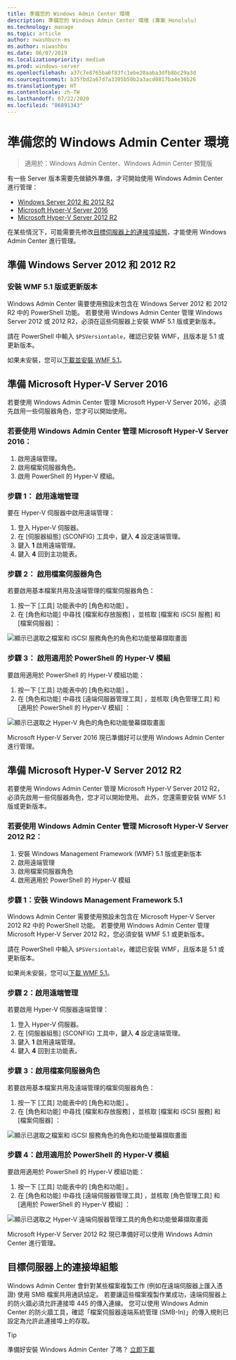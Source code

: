 ```yaml
---
title: 準備您的 Windows Admin Center 環境
description: 準備您的 Windows Admin Center 環境 (專案 Honolulu)
ms.technology: manage
ms.topic: article
author: nwashburn-ms
ms.author: niwashbu
ms.date: 06/07/2019
ms.localizationpriority: medium
ms.prod: windows-server
ms.openlocfilehash: a37c7e8765ba6f83fc1ebe20aaba3dfb8bc29a3d
ms.sourcegitcommit: b35fbd2a67d7a3395b50b2a3acd0817ba4e36b26
ms.translationtype: HT
ms.contentlocale: zh-TW
ms.lasthandoff: 07/22/2020
ms.locfileid: "86891343"
---
```

# <a name="prepare-your-environment-for-windows-admin-center"></a>準備您的 Windows Admin Center 環境

> 適用於：Windows Admin Center、Windows Admin Center 預覽版

有一些 Server 版本需要先做額外準備，才可開始使用 Windows Admin Center 進行管理：

- [Windows Server 2012 和 2012 R2](#prepare-windows-server-2012-and-2012-r2)
- [Microsoft Hyper-V Server 2016](#prepare-microsoft-hyper-v-server-2016)
- [Microsoft Hyper-V Server 2012 R2](#prepare-microsoft-hyper-v-server-2012-r2)

在某些情況下，可能需要先修改[目標伺服器上的連接埠組態](#port-configuration-on-the-target-server)，才能使用 Windows Admin Center 進行管理。

## <a name="prepare-windows-server-2012-and-2012-r2"></a>準備 Windows Server 2012 和 2012 R2

### <a name="install-wmf-version-51-or-higher"></a>安裝 WMF 5.1 版或更新版本

Windows Admin Center 需要使用預設未包含在 Windows Server 2012 和 2012 R2 中的 PowerShell 功能。 若要使用 Windows Admin Center 管理 Windows Server 2012 或 2012 R2，必須在這些伺服器上安裝 WMF 5.1 版或更新版本。

請在 PowerShell 中輸入 `$PSVersiontable`，確認已安裝 WMF，且版本是 5.1 或更新版本。

如果未安裝，您可以[下載並安裝 WMF 5.1](https://docs.microsoft.com/powershell/scripting/wmf/setup/install-configure)。

## <a name="prepare-microsoft-hyper-v-server-2016"></a>準備 Microsoft Hyper-V Server 2016

若要使用 Windows Admin Center 管理 Microsoft Hyper-V Server 2016，必須先啟用一些伺服器角色，您才可以開始使用。

### <a name="to-manage-microsoft-hyper-v-server-2016-with-windows-admin-center"></a>若要使用 Windows Admin Center 管理 Microsoft Hyper-V Server 2016：

1. 啟用遠端管理。
2. 啟用檔案伺服器角色。
3. 啟用 PowerShell 的 Hyper-V 模組。

### <a name="step-1-enable-remote-management"></a>**步驟 1：** 啟用遠端管理

要在 Hyper-V 伺服器中啟用遠端管理：

1. 登入 Hyper-V 伺服器。
2. 在 \[伺服器組態\]  (SCONFIG) 工具中，鍵入 **4** 設定遠端管理。
3. 鍵入 **1** 啟用遠端管理。
4. 鍵入 **4** 回到主功能表。

### <a name="step-2-enable-file-server-role"></a>**步驟 2：** 啟用檔案伺服器角色

若要啟用基本檔案共用及遠端管理的檔案伺服器角色：

1. 按一下 [工具]  功能表中的 [角色和功能]  。
2. 在 [角色和功能]  中尋找 [檔案和存放服務]  ，並核取 [檔案和 iSCSI 服務]  和 [檔案伺服器]  ：

![顯示已選取之檔案和 iSCSI 服務角色的角色和功能螢幕擷取畫面](../media/prepare-environment/prepare-your-environment-image-1.png)

### <a name="step-3-enable-hyper-v-module-for-powershell"></a>**步驟 3：** 啟用適用於 PowerShell 的 Hyper-V 模組

要啟用適用於 PowerShell 的 Hyper-V 模組功能：

1. 按一下 [工具]  功能表中的 [角色和功能]  。
2. 在 [角色和功能]  中尋找 [遠端伺服器管理工具]  ，並核取 [角色管理工具]  和 [適用於 PowerShell 的 Hyper-V 模組]  ：

![顯示已選取之 Hyper-V 角色的角色和功能螢幕擷取畫面](../media/prepare-environment/prepare-your-environment-image-2.png)

Microsoft Hyper-V Server 2016 現已準備好可以使用 Windows Admin Center 進行管理。

## <a name="prepare-microsoft-hyper-v-server-2012-r2"></a>準備 Microsoft Hyper-V Server 2012 R2

若要使用 Windows Admin Center 管理 Microsoft Hyper-V Server 2012 R2，必須先啟用一些伺服器角色，您才可以開始使用。  此外，您還需要安裝 WMF 5.1 版或更新版本。

### <a name="to-manage-microsoft-hyper-v-server-2012-r2-with-windows-admin-center"></a>若要使用 Windows Admin Center 管理 Microsoft Hyper-V Server 2012 R2：

1. 安裝 Windows Management Framework (WMF) 5.1 版或更新版本
2. 啟用遠端管理
3. 啟用檔案伺服器角色
4. 啟用適用於 PowerShell 的 Hyper-V 模組

### <a name="step-1-install-windows-management-framework-51"></a>步驟 1：安裝 Windows Management Framework 5.1

Windows Admin Center 需要使用預設未包含在 Microsoft Hyper-V Server 2012 R2 中的 PowerShell 功能。 若要使用 Windows Admin Center 管理 Microsoft Hyper-V Server 2012 R2，您必須安裝 WMF 5.1 或更新版本。

請在 PowerShell 中輸入 `$PSVersiontable`，確認已安裝 WMF，且版本是 5.1 或更新版本。

如果尚未安裝，您可以[下載 WMF 5.1](https://docs.microsoft.com/powershell/scripting/wmf/setup/install-configure)。

### <a name="step-2-enable-remote-management"></a>步驟 2：啟用遠端管理

若要啟用 Hyper-V 伺服器遠端管理：

1. 登入 Hyper-V 伺服器。
2. 在 \[伺服器組態\]  (SCONFIG) 工具中，鍵入 **4** 設定遠端管理。
3. 鍵入 **1** 啟用遠端管理。
4. 鍵入 **4** 回到主功能表。

### <a name="step-3-enable-file-server-role"></a>步驟 3：啟用檔案伺服器角色

若要啟用基本檔案共用及遠端管理的檔案伺服器角色：

1. 按一下 [工具]  功能表中的 [角色和功能]  。
2. 在 [角色和功能]  中尋找 [檔案和存放服務]  ，並核取 [檔案和 iSCSI 服務]  和 [檔案伺服器]  ：

![顯示已選取之檔案和 iSCSI 服務角色的角色和功能螢幕擷取畫面](../media/prepare-environment/prepare-your-environment-image-1.png)

### <a name="step-4-enable-hyper-v-module-for-powershell"></a>步驟 4：啟用適用於 PowerShell 的 Hyper-V 模組

要啟用適用於 PowerShell 的 Hyper-V 模組功能：

1. 按一下 [工具]  功能表中的 [角色和功能]  。
2. 在 [角色和功能]  中尋找 [遠端伺服器管理工具]  ，並核取 [角色管理工具]  和 [適用於 PowerShell 的 Hyper-V 模組]  ：

![顯示已選取之 Hyper-V 遠端伺服器管理工具的角色和功能螢幕擷取畫面](../media/prepare-environment/prepare-your-environment-image-2.png)

Microsoft Hyper-V Server 2012 R2 現已準備好可以使用 Windows Admin Center 進行管理。

## <a name="port-configuration-on-the-target-server"></a>目標伺服器上的連接埠組態

Windows Admin Center 會針對某些檔案複製工作 (例如在遠端伺服器上匯入憑證) 使用 SMB 檔案共用通訊協定。 若要讓這些檔案複製作業成功，遠端伺服器上的防火牆必須允許連接埠 445 的傳入連線。  您可以使用 Windows Admin Center 的防火牆工具，確認「檔案伺服器遠端系統管理 (SMB-In)」的傳入規則已設定為允許此連接埠上的存取。

> [!Tip]
> 準備好安裝 Windows Admin Center 了嗎？ [立即下載](https://docs.microsoft.com/windows-server/manage/windows-admin-center/understand/windows-admin-center#download-now)
